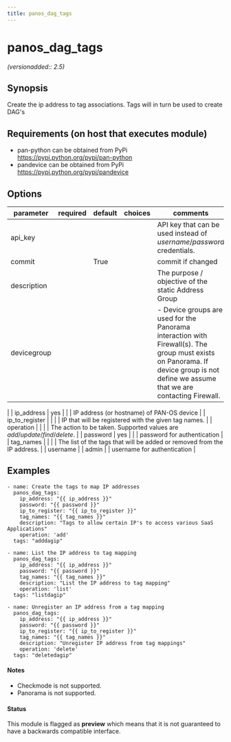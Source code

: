 ```yaml
---
title: panos_dag_tags
---
```

# panos_dag_tags

_(versionadded:: 2.5)_


## Synopsis

Create the ip address to tag associations. Tags will in turn be used to create DAG's


## Requirements (on host that executes module)

- pan-python can be obtained from PyPi https://pypi.python.org/pypi/pan-python
- pandevice can be obtained from PyPi https://pypi.python.org/pypi/pandevice

## Options

| parameter | required | default | choices | comments |
| --- | --- | --- | --- | --- |
| api_key |  |  |  | API key that can be used instead of <em>username</em>/<em>password</em> credentials. |
| commit |  | True |  | commit if changed |
| description |  |  |  | The purpose / objective of the static Address Group |
| devicegroup |  |  |  | - Device groups are used for the Panorama interaction with Firewall(s). The group must exists on Panorama. If device group is not define we assume that we are contacting Firewall.
 |
| ip_address | yes |  |  | IP address (or hostname) of PAN-OS device |
| ip_to_register |  |  |  | IP that will be registered with the given tag names. |
| operation |  |  |  | The action to be taken. Supported values are <em>add</em>/<em>update</em>/<em>find</em>/<em>delete</em>. |
| password | yes |  |  | password for authentication |
| tag_names |  |  |  | The list of the tags that will be added or removed from the IP address. |
| username |  | admin |  | username for authentication |

## Examples

    - name: Create the tags to map IP addresses
      panos_dag_tags:
        ip_address: "{{ ip_address }}"
        password: "{{ password }}"
        ip_to_register: "{{ ip_to_register }}"
        tag_names: "{{ tag_names }}"
        description: "Tags to allow certain IP's to access various SaaS Applications"
        operation: 'add'
      tags: "adddagip"
    
    - name: List the IP address to tag mapping
      panos_dag_tags:
        ip_address: "{{ ip_address }}"
        password: "{{ password }}"
        tag_names: "{{ tag_names }}"
        description: "List the IP address to tag mapping"
        operation: 'list'
      tags: "listdagip"
    
    - name: Unregister an IP address from a tag mapping
      panos_dag_tags:
        ip_address: "{{ ip_address }}"
        password: "{{ password }}"
        ip_to_register: "{{ ip_to_register }}"
        tag_names: "{{ tag_names }}"
        description: "Unregister IP address from tag mappings"
        operation: 'delete'
      tags: "deletedagip"

#### Notes

- Checkmode is not supported.
- Panorama is not supported.



#### Status

This module is flagged as **preview** which means that it is not guaranteed to have a backwards compatible interface.

